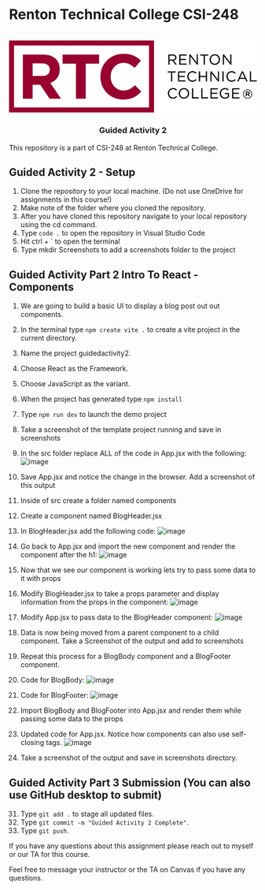 # Renton Technical College CSI-248
<br />    

<div align="center">  
    <img src="logo.jpg" alt="Logo">
    <h3 align="center">Guided Activity 2</h3>
</div>

This repository is a part of CSI-248 at Renton Technical College.

## Guided Activity 2 - Setup

1. Clone the repository to your local machine. (Do not use OneDrive for assignments in this course!)
2. Make note of the folder where you cloned the repository.
3. After you have cloned this repository navigate to your local repository using the cd command.
4. Type `code .` to open the repository in Visual Studio Code
5. Hit ctrl + ` to open the terminal
6. Type mkdir Screenshots to add a screenshots folder to the project

## Guided Activity Part 2 Intro To React - Components

1. We are going to build a basic UI to display a blog post out out components.
2. In the terminal type `npm create vite .` to create a vite project in the current directory.
3. Name the project guidedactivity2.
4. Choose React as the Framework.
5. Choose JavaScript as the variant.
6. When the project has generated type `npm install`
7. Type `npm run dev` to launch the demo project
8. Take a screenshot of the template project running and save in screenshots
9. In the src folder replace ALL of the code in App.jsx with the following:
![image](https://github.com/EmeryCSI/CSI248F23_GuidedActivity2/assets/102991550/ab8fb752-73af-4095-9613-9aa73ee86207)


10. Save App.jsx and notice the change in the browser. Add a screenshot of this output
11. Inside of src create a folder named components
12. Create a component named BlogHeader.jsx
13. In BlogHeader.jsx add the following code:
    ![image](https://github.com/EmeryCSI/CSI248F23_GuidedActivity2/assets/102991550/839a7bed-d5bc-4468-81a0-b31745801733)
14. Go back to App.jsx and import the new component and render the component after the h1:
    ![image](https://github.com/EmeryCSI/CSI248F23_GuidedActivity2/assets/102991550/2739361b-94c5-4f7a-ad8a-8e6418c988a9)
17. Now that we see our component is working lets try to pass some data to it with props
18. Modify BlogHeader.jsx to take a props parameter and display information from the props in the component:
    ![image](https://github.com/EmeryCSI/CSI248F23_GuidedActivity2/assets/102991550/0d38b5e1-4725-4ade-8439-913bed04aaae)
20. Modify App.jsx to pass data to the BlogHeader component:
    ![image](https://github.com/EmeryCSI/CSI248F23_GuidedActivity2/assets/102991550/31382529-0d2b-44bb-8e9a-c369a2858008)
22. Data is now being moved from a parent component to a child component. Take a Screenshot of the output and add to screenshots
23. Repeat this process for a BlogBody component and a BlogFooter component.
24. Code for BlogBody:
    ![image](https://github.com/EmeryCSI/CSI248F23_GuidedActivity2/assets/102991550/512d3ed8-a0de-4446-b580-5e0b52f1b019)
25. Code for BlogFooter:
    ![image](https://github.com/EmeryCSI/CSI248F23_GuidedActivity2/assets/102991550/480a228d-5b1b-4bff-9a7e-a2bff2b14191)
27. Import BlogBody and BlogFooter into App.jsx and render them while passing some data to the props
28. Updated code for App.jsx. Notice how components can also use self-closing tags.
    ![image](https://github.com/EmeryCSI/CSI248F23_GuidedActivity2/assets/102991550/78f2ca23-6d80-4ceb-b94b-48becaf3a147)
30. Take a screenshot of the output and save in screenshots directory.

## Guided Activity Part 3 Submission (You can also use GitHub desktop to submit)
31. Type `git add .` to stage all updated files.
32. Type `git commit -m "Guided Activity 2 Complete"`.
33. Type `git push`.



If you have any questions about this assignment please reach out to myself or our TA for this course. 



Feel free to message your instructor or the TA on Canvas if you have any questions.
